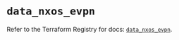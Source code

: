 # `data_nxos_evpn`

Refer to the Terraform Registry for docs: [`data_nxos_evpn`](https://registry.terraform.io/providers/ciscodevnet/nxos/0.5.10/docs/data-sources/evpn).
